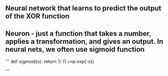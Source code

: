 ## Neural network that learns to predict the output of the XOR function 

<!--  
Input(x1,x2) --- ouput 

0,0 --- 0
0,1 --- 1
1,0 --- 1
1,1 --- 0





-->


## Neuron - just a function that takes a number, applies a transformation, and gives an output. In neural nets, we often use sigmoid function

'''
def sigmoid(x):
    return 1/ (1 +np.exp(-x))

'''